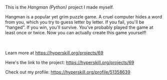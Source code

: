 This is the *Hangman (Python)* project I made myself.


<p>Hangman is a popular yet grim puzzle game. A cruel computer hides a word from you, which you try to guess letter by letter. If you fail, you'll be “hanged”. If you win, you'll survive. You’ve probably played the game at least once or twice. Now you can actually create this game yourself!</p><br/><br/>Learn more at <a href="https://hyperskill.org/projects/69?utm_source=ide&utm_medium=ide&utm_campaign=ide&utm_content=project-card">https://hyperskill.org/projects/69</a>

Here's the link to the project: https://hyperskill.org/projects/69

Check out my profile: https://hyperskill.org/profile/51358639